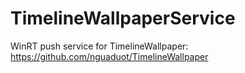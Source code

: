 # TimelineWallpaperService

WinRT push service for TimelineWallpaper:
https://github.com/nguaduot/TimelineWallpaper
